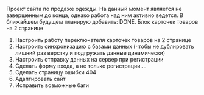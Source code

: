Проект сайта по продаже одежды.
На данный момент является не завершенным до конца, однако работа над ним активно ведется. В ближайшем будущем планирую добавить:
DONE. Блок карточек товаров на 2 странице
1. Настроить работу переключателя карточек товаров на 2 странице
2. Настроить синхронизацию с базами данных (чтобы не дублировать лишний раз верстку и подгружать данные динамически)
3. Настроить отправку данных на сервер при регистрации
4. Сделать форму входа, а не только регистрации....
5. Сделать страницу ошибки 404
6. Адаптировать сайт
7. Исправить возможные баги
